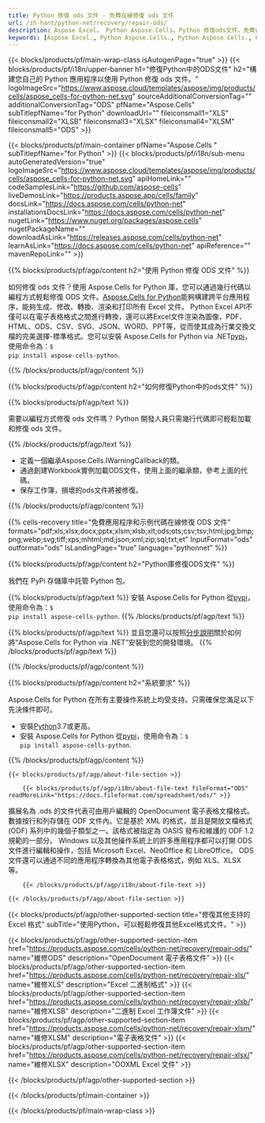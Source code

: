 ```yaml
---
title: Python 修復 ods 文件 - 免費在線修復 ods 文件
url: /zh-hant/python-net/recovery/repair-ods/ 
description: Aspose Excel。 Python Aspose.Cells。Python 修復ods文件。免費在線 ods 修復工具。修復損壞的 ods 文件。恢復 Python 應用程序中損壞的 ods 文件。
keywords: [Aspose Excel., Python Aspose.Cells., Python Aspose Cells., Python Repair ods file., Free Online Repair a corrupted ods file., Python Recover ods file.]
---
```

{{< blocks/products/pf/main-wrap-class isAutogenPage="true" >}}
{{< blocks/products/pf/i18n/upper-banner h1="修復Python中的ODS文件" h2="構建您自己的 Python 應用程序以使用 Python 修復 ods 文件。" logoImageSrc="https://www.aspose.cloud/templates/aspose/img/products/cells/aspose_cells-for-python-net.svg" sourceAdditionalConversionTag="" additionalConversionTag="ODS" pfName="Aspose.Cells" subTitlepfName="for Python" downloadUrl="" fileiconsmall1="XLS" fileiconsmall2="XLSB" fileiconsmall3="XLSX" fileiconsmall4="XLSM" fileiconsmall5="ODS" >}}

{{< blocks/products/pf/main-container pfName="Aspose.Cells " subTitlepfName="for Python" >}}
{{< blocks/products/pf/i18n/sub-menu autoGeneratedVersion="true" logoImageSrc="https://www.aspose.cloud/templates/aspose/img/products/cells/aspose_cells-for-python-net.svg" apiHomeLink="" codeSamplesLink="https://github.com/aspose-cells" liveDemosLink="https://products.aspose.app/cells/family" docsLink="https://docs.aspose.com/cells/python-net" installationsDocsLink="https://docs.aspose.com/cells/python-net" nugetLink="https://www.nuget.org/packages/aspose.cells" nugetPackageName="" downloadAsLink="https://releases.aspose.com/cells/python-net" learnAsLink="https://docs.aspose.com/cells/python-net" apiReference="" mavenRepoLink="" >}}

{{% blocks/products/pf/agp/content h2="使用 Python 修復 ODS 文件" %}}

如何修復 ods 文件？使用 Aspose.Cells for Python 庫，您可以通過幾行代碼以編程方式輕鬆修復 ODS 文件。[Aspose.Cells for Python](https://products.aspose.com/cells/python-net)能夠構建跨平台應用程序，能夠生成、修改、轉換、渲染和打印所有 Excel 文件。 Python Excel API不僅可以在電子表格格式之間進行轉換，還可以將Excel文件渲染為圖像，PDF、HTML、ODS、CSV、SVG、JSON、WORD、PPT等，從而使其成為行業交換文檔的完美選擇-標準格式。您可以安裝 Aspose.Cells for Python via .NET<a href="https://pypi.org/project/aspose-cells-python/">pypi</a>，使用命令為：<code>$ pip install aspose-cells-python</code>.


{{% /blocks/products/pf/agp/content %}}


{{% blocks/products/pf/agp/content h2="如何修復Python中的ods文件" %}}

{{% blocks/products/pf/agp/text %}}

需要以編程方式修復 ods 文件嗎？ Python 開發人員只需幾行代碼即可輕鬆加載和修復 ods 文件。

{{% /blocks/products/pf/agp/text %}}

+ 定義一個繼承Aspose.Cells.IWarningCallback的類。
+ 通過創建Workbook實例加載ODS文件，使用上面的繼承類，參考上面的代碼。
+ 保存工作簿，損壞的ods文件將被修復。

{{% /blocks/products/pf/agp/content %}}

{{% cells-recovery title="免費應用程序和示例代碼在線修復 ODS 文件" formats="pdf;xls;xlsx;docx;pptx;xlsm;xlsb;xlt;ods;ots;csv;tsv;html;jpg;bmp;png;webp;svg;tiff;xps;mhtml;md;json;xml;zip;sql;txt;et" InputFormat="ods" outformat="ods" IsLandingPage="true" language="pythonnet" %}}    
    
{{% blocks/products/pf/agp/content h2="Python庫修復ODS文件" %}}

我們在 PyPi 存儲庫中託管 Python 包。

{{% blocks/products/pf/agp/text %}}
安裝 Aspose.Cells for Python 從<a href="https://pypi.org/project/aspose-cells-python/">pypi</a>，使用命令為：<code>$ pip install aspose-cells-python</code>.
{{% /blocks/products/pf/agp/text %}}

{{% blocks/products/pf/agp/text %}}
並且您還可以按照[分步說明](https://docs.aspose.com/cells/python-net/getting-started/)關於如何將“Aspose.Cells for Python via .NET”安裝到您的開發環境。
{{% /blocks/products/pf/agp/text %}}


{{% /blocks/products/pf/agp/content %}}

{{% blocks/products/pf/agp/content h2="系統要求" %}}

Aspose.Cells for Python 在所有主要操作系統上均受支持。只需確保您滿足以下先決條件即可。
 
- 安裝[Python](https://www.python.org/downloads/)3.7或更高。
- 安裝 Aspose.Cells for Python 從<a href="https://pypi.org/project/aspose-cells-python/">pypi</a>，使用命令為：<code>$ pip install aspose-cells-python</code>.


{{% /blocks/products/pf/agp/content %}}

<!-- aboutfile Starts -->

    {{< blocks/products/pf/agp/about-file-section >}}

        {{< blocks/products/pf/agp/i18n/about-file-text fileFormat="ODS" readMoreLink="https://docs.fileformat.com/spreadsheet/ods/" >}}
擴展名為 .ods 的文件代表可由用戶編輯的 OpenDocument 電子表格文檔格式。數據按行和列存儲在 ODF 文件內。它是基於 XML 的格式，並且是開放文檔格式 (ODF) 系列中的幾個子類型之一。該格式被指定為 OASIS 發布和維護的 ODF 1.2 規範的一部分。 Windows 以及其他操作系統上的許多應用程序都可以打開 ODS 文件進行編輯和操作，包括 Microsoft Excel、NeoOffice 和 LibreOffice。 ODS 文件還可以通過不同的應用程序轉換為其他電子表格格式，例如 XLS、XLSX 等。

        {{< /blocks/products/pf/agp/i18n/about-file-text >}}

    {{< /blocks/products/pf/agp/about-file-section >}}

<!-- aboutfile Ends -->

{{< blocks/products/pf/agp/other-supported-section title="修復其他支持的 Excel 格式" subTitle="使用Python，可以輕鬆修復其他Excel格式文件。" >}}

{{< blocks/products/pf/agp/other-supported-section-item href="https://products.aspose.com/cells/python-net/recovery/repair-ods/" name="維修ODS" description="OpenDocument 電子表格文件" >}}
{{< blocks/products/pf/agp/other-supported-section-item href="https://products.aspose.com/cells/python-net/recovery/repair-xls/" name="維修XLS" description="Excel 二進制格式" >}}
{{< blocks/products/pf/agp/other-supported-section-item href="https://products.aspose.com/cells/python-net/recovery/repair-xlsb/" name="維修XLSB" description="二進制 Excel 工作簿文件" >}}
{{< blocks/products/pf/agp/other-supported-section-item href="https://products.aspose.com/cells/python-net/recovery/repair-xlsm/" name="維修XLSM" description="電子表格文件" >}}
{{< blocks/products/pf/agp/other-supported-section-item href="https://products.aspose.com/cells/python-net/recovery/repair-xlsx/" name="維修XLSX" description="OOXML Excel 文件" >}}

{{< /blocks/products/pf/agp/other-supported-section >}}

{{< /blocks/products/pf/main-container >}}
    
{{< /blocks/products/pf/main-wrap-class >}}
